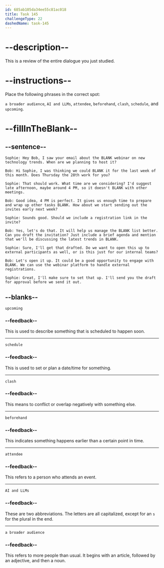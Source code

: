 ```yaml
---
id: 685ab105da34ee55c81ac018
title: Task 145
challengeType: 22
dashedName: task-145
---
```


<!-- REVIEW -->

# --description--

This is a review of the entire dialogue you just studied.

# --instructions--

Place the following phrases in the correct spot:

`a broader audience`, `AI and LLMs`, `attendee`, `beforehand`, `clash`, `schedule`, and `upcoming`.

# --fillInTheBlank--

## --sentence--

`Sophie: Hey Bob, I saw your email about the BLANK webinar on new technology trends. When are we planning to host it?`

`Bob: Hi Sophie, I was thinking we could BLANK it for the last week of this month. Does Thursday the 28th work for you?`

`Sophie: That should work. What time are we considering? I'd suggest late afternoon, maybe around 4 PM, so it doesn't BLANK with other meetings.`

`Bob: Good idea, 4 PM is perfect. It gives us enough time to prepare and wrap up other tasks BLANK. How about we start sending out the invites early next week?`

`Sophie: Sounds good. Should we include a registration link in the invite?`

`Bob: Yes, let's do that. It will help us manage the BLANK list better. Can you draft the invitation? Just include a brief agenda and mention that we'll be discussing the latest trends in BLANK.`

`Sophie: Sure, I'll get that drafted. Do we want to open this up to external participants as well, or is this just for our internal teams?`

`Bob: Let's open it up. It could be a good opportunity to engage with BLANK. We can use the webinar platform to handle external registrations.`

`Sophie: Great, I'll make sure to set that up. I'll send you the draft for approval before we send it out.`

## --blanks--

`upcoming`

### --feedback--

This is used to describe something that is scheduled to happen soon.

---

`schedule`

### --feedback--

This is used to set or plan a date/time for something.

---

`clash`

### --feedback--

This means to conflict or overlap negatively with something else.

---

`beforehand`

### --feedback--

This indicates something happens earlier than a certain point in time.

---

`attendee`

### --feedback--

This refers to a person who attends an event.

---

`AI and LLMs`

### --feedback--

These are two abbreviations. The letters are all capitalized, except for an `s` for the plural in the end.

---

`a broader audience`

### --feedback--

This refers to more people than usual. It begins with an article, followed by an adjective, and then a noun.
